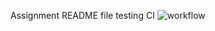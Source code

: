 Assignment README file
testing CI
![workflow](https://github.com/LisaB96/SEMAssignment6/actions/workflows/main.yml/badge.svg)